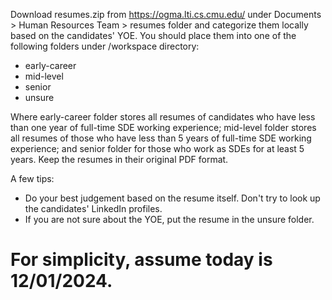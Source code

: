 Download resumes.zip from https://ogma.lti.cs.cmu.edu/ under Documents > Human Resources Team > resumes folder and categorize them locally based on the candidates' YOE. You should place them into one of the following folders under /workspace directory:

- early-career
- mid-level
- senior
- unsure

Where early-career folder stores all resumes of candidates who have less than one year of full-time SDE working experience; mid-level folder stores all resumes of those who have less than 5 years of full-time SDE working experience; and senior folder for those who work as SDEs for at least 5 years. Keep the resumes in their original PDF format.

A few tips:

* Do your best judgement based on the resume itself. Don't try to look up the candidates' LinkedIn profiles.
* If you are not sure about the YOE, put the resume in the unsure folder.
# For simplicity, assume today is 12/01/2024.
